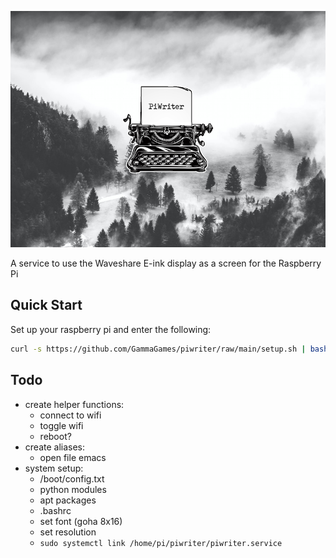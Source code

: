 ![preview image](docs/preview.png)

A service to use the Waveshare E-ink display as a screen for the Raspberry Pi 

## Quick Start

Set up your raspberry pi and enter the following:

```sh
curl -s https://github.com/GammaGames/piwriter/raw/main/setup.sh | bash -x
```

## Todo

* create helper functions:
  * connect to wifi
  * toggle wifi
  * reboot?
* create aliases:
  * open file emacs
* system setup:
  * /boot/config.txt
  * python modules
  * apt packages
  * .bashrc
  * set font (goha 8x16)
  * set resolution
  * `sudo systemctl link /home/pi/piwriter/piwriter.service`
